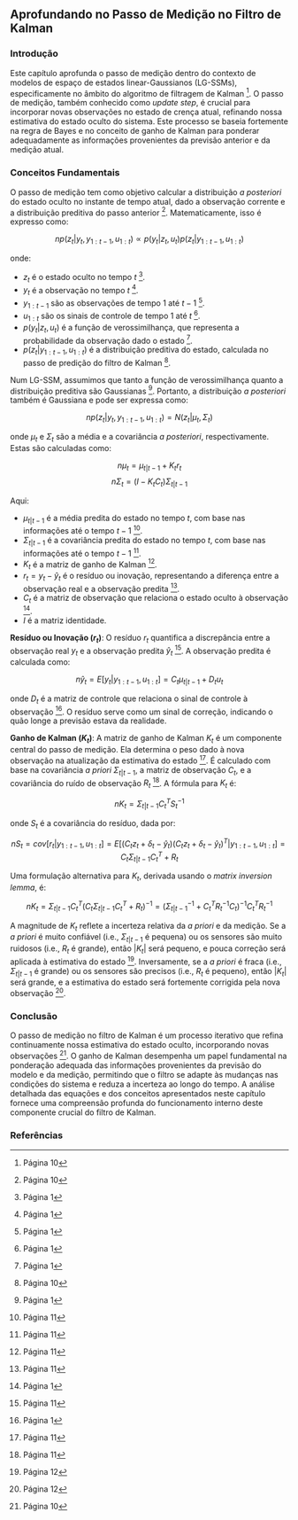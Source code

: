 ## Aprofundando no Passo de Medição no Filtro de Kalman

### Introdução
Este capítulo aprofunda o passo de medição dentro do contexto de modelos de espaço de estados linear-Gaussianos (LG-SSMs), especificamente no âmbito do algoritmo de filtragem de Kalman [^10]. O passo de medição, também conhecido como *update step*, é crucial para incorporar novas observações no estado de crença atual, refinando nossa estimativa do estado oculto do sistema. Este processo se baseia fortemente na regra de Bayes e no conceito de ganho de Kalman para ponderar adequadamente as informações provenientes da previsão anterior e da medição atual.

### Conceitos Fundamentais

O passo de medição tem como objetivo calcular a distribuição *a posteriori* do estado oculto no instante de tempo atual, dado a observação corrente e a distribuição preditiva do passo anterior [^10]. Matematicamente, isso é expresso como:

$$np(z_t | y_t, y_{1:t-1}, u_{1:t}) \propto p(y_t | z_t, u_t) p(z_t | y_{1:t-1}, u_{1:t})$$

onde:
*   $z_t$ é o estado oculto no tempo $t$ [^1].
*   $y_t$ é a observação no tempo $t$ [^1].
*   $y_{1:t-1}$ são as observações de tempo 1 até $t-1$ [^1].
*   $u_{1:t}$ são os sinais de controle de tempo 1 até $t$ [^1].
*   $p(y_t | z_t, u_t)$ é a função de verossimilhança, que representa a probabilidade da observação dado o estado [^1].
*   $p(z_t | y_{1:t-1}, u_{1:t})$ é a distribuição preditiva do estado, calculada no passo de predição do filtro de Kalman [^10].

Num LG-SSM, assumimos que tanto a função de verossimilhança quanto a distribuição preditiva são Gaussianas [^1]. Portanto, a distribuição *a posteriori* também é Gaussiana e pode ser expressa como:

$$np(z_t | y_t, y_{1:t-1}, u_{1:t}) = N(z_t | \mu_t, \Sigma_t)$$

onde $\mu_t$ e $\Sigma_t$ são a média e a covariância *a posteriori*, respectivamente. Estas são calculadas como:

$$n\mu_t = \mu_{t|t-1} + K_t r_t$$
$$n\Sigma_t = (I - K_t C_t) \Sigma_{t|t-1}$$

Aqui:
*   $\mu_{t|t-1}$ é a média predita do estado no tempo $t$, com base nas informações até o tempo $t-1$ [^11].
*   $\Sigma_{t|t-1}$ é a covariância predita do estado no tempo $t$, com base nas informações até o tempo $t-1$ [^11].
*   $K_t$ é a matriz de ganho de Kalman [^11].
*   $r_t = y_t - \hat{y}_t$ é o resíduo ou inovação, representando a diferença entre a observação real e a observação predita [^11].
*   $C_t$ é a matriz de observação que relaciona o estado oculto à observação [^1].
*   $I$ é a matriz identidade.

**Resíduo ou Inovação ($r_t$)**: O resíduo $r_t$ quantifica a discrepância entre a observação real $y_t$ e a observação predita $\hat{y}_t$ [^11]. A observação predita é calculada como:

$$n\hat{y}_t = E [y_t|y_{1:t-1}, u_{1:t}] = C_t\mu_{t|t-1} + D_t u_t$$

onde $D_t$ é a matriz de controle que relaciona o sinal de controle à observação [^1]. O resíduo serve como um sinal de correção, indicando o quão longe a previsão estava da realidade.

**Ganho de Kalman ($K_t$)**: A matriz de ganho de Kalman $K_t$ é um componente central do passo de medição. Ela determina o peso dado à nova observação na atualização da estimativa do estado [^11]. É calculado com base na covariância *a priori* $\Sigma_{t|t-1}$, a matriz de observação $C_t$, e a covariância do ruído de observação $R_t$ [^11]. A fórmula para $K_t$ é:

$$nK_t = \Sigma_{t|t-1}C_t^T S_t^{-1}$$

onde $S_t$ é a covariância do resíduo, dada por:

$$nS_t = cov [r_t|y_{1:t-1}, u_{1:t}] = E [(C_t z_t + \delta_t - \hat{y}_t)(C_t z_t + \delta_t - \hat{y}_t)^T |y_{1:t-1}, u_{1:t}] = C_t \Sigma_{t|t-1} C_t^T + R_t$$

Uma formulação alternativa para $K_t$, derivada usando o *matrix inversion lemma*, é:

$$nK_t = \Sigma_{t|t-1}C_t^T (C_t \Sigma_{t|t-1} C_t^T + R_t)^{-1} = (\Sigma_{t|t-1}^{-1} + C_t^T R_t^{-1} C_t)^{-1} C_t^T R_t^{-1}$$

A magnitude de $K_t$ reflete a incerteza relativa da *a priori* e da medição. Se a *a priori* é muito confiável (i.e., $\Sigma_{t|t-1}$ é pequena) ou os sensores são muito ruidosos (i.e., $R_t$ é grande), então $|K_t|$ será pequeno, e pouca correção será aplicada à estimativa do estado [^12]. Inversamente, se a *a priori* é fraca (i.e., $\Sigma_{t|t-1}$ é grande) ou os sensores são precisos (i.e., $R_t$ é pequeno), então $|K_t|$ será grande, e a estimativa do estado será fortemente corrigida pela nova observação [^12].

### Conclusão
O passo de medição no filtro de Kalman é um processo iterativo que refina continuamente nossa estimativa do estado oculto, incorporando novas observações [^10]. O ganho de Kalman desempenha um papel fundamental na ponderação adequada das informações provenientes da previsão do modelo e da medição, permitindo que o filtro se adapte às mudanças nas condições do sistema e reduza a incerteza ao longo do tempo. A análise detalhada das equações e dos conceitos apresentados neste capítulo fornece uma compreensão profunda do funcionamento interno deste componente crucial do filtro de Kalman.

### Referências
[^1]: Página 1
[^10]: Página 10
[^11]: Página 11
[^12]: Página 12
<!-- END -->